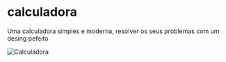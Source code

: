 # calculadora

Uma calculadora simples e moderna, resolver os seus problemas com um desing pefeito

![Calculadora](https://i.imgur.com/shidt4A.jpg)
